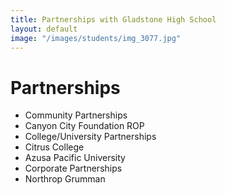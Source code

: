 ```yaml
---
title: Partnerships with Gladstone High School
layout: default
image: "/images/students/img_3077.jpg"
---
```


# Partnerships

* Community Partnerships
* Canyon City Foundation ROP
* College/University Partnerships
* Citrus College
* Azusa Pacific University
* Corporate Partnerships
* Northrop Grumman
